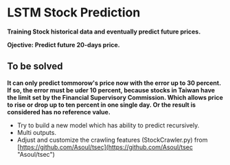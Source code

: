 # LSTM Stock Prediction


 **Training Stock historical data and eventually predict future prices.**

 **Ojective: Predict future 20-days price.**

## To be solved
**It can only predict tommorow's price now with the error up to 30 percent. If so, the error must be uder 10 percent, because stocks in Taiwan have the limit set by the Financial Supervisory Commission. Which allows price to rise or drop up to ten percent in one single day. Or the result is considered has no reference value.**

- Try to build a new model which has ability to predict recursively.
- Multi outputs.
- Adjust and customize the crawling features (StockCrawler.py) from [https://github.com/Asoul/tsec](https://github.com/Asoul/tsec "Asoul/tsec")
